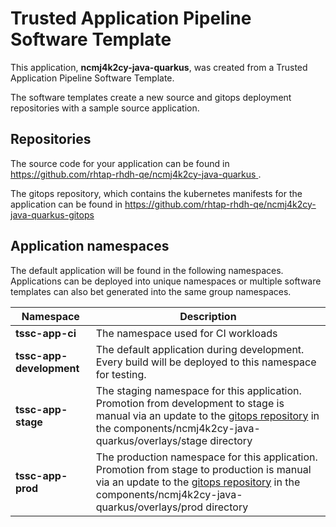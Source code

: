 # Trusted Application Pipeline Software Template

This application, **ncmj4k2cy-java-quarkus**, was created from a Trusted Application Pipeline Software Template.

The software templates create a new source and gitops deployment repositories with a sample source application. 

## Repositories

The source code for your application can be found in [https://github.com/rhtap-rhdh-qe/ncmj4k2cy-java-quarkus ](https://github.com/rhtap-rhdh-qe/ncmj4k2cy-java-quarkus ).
 
The gitops repository, which contains the kubernetes manifests for the application can be found in 
[https://github.com/rhtap-rhdh-qe/ncmj4k2cy-java-quarkus-gitops ](https://github.com/rhtap-rhdh-qe/ncmj4k2cy-java-quarkus-gitops ) 

## Application namespaces 

The default application will be found in the following namespaces. Applications can be deployed into unique namespaces or multiple software templates can also bet generated into the same group namespaces.  

|  Namespace   |  Description   |  
| -------- | -------- |
| **tssc-app-ci** | The namespace used for CI workloads |
| **tssc-app-development** | The default application during development. Every build will be deployed to this namespace for testing. |
| **tssc-app-stage** | The staging namespace for this application. Promotion from development to stage is manual via an update to the [gitops repository](https://github.com/rhtap-rhdh-qe/ncmj4k2cy-java-quarkus-gitops ) in the components/ncmj4k2cy-java-quarkus/overlays/stage directory |
| **tssc-app-prod** | The production namespace for this application. Promotion from stage to production is manual via an update to the [gitops repository](https://github.com/rhtap-rhdh-qe/ncmj4k2cy-java-quarkus-gitops ) in the components/ncmj4k2cy-java-quarkus/overlays/prod directory |